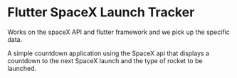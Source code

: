 # Flutter SpaceX Launch Tracker

Works on the spaceX API and flutter framework and we pick up the specific data.

A simple countdown application using the SpaceX api that displays a countdown to the next SpaceX launch and the type of rocket to be launched.
